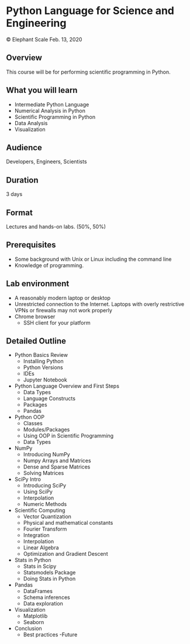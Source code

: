 # Python Language for Science and Engineering
© Elephant Scale
Feb. 13, 2020


## Overview

This course will be for performing scientific programming in Python.


## What you will learn
 * Intermediate Python Language
 * Numerical Analysis in Python
 * Scientific Programming in Python
 * Data Analysis
 * Visualization


## Audience
Developers, Engineers, Scientists

## Duration
3 days

## Format
Lectures and hands-on labs. (50%, 50%)

## Prerequisites

 * Some background with Unix or Linux including the command line
 * Knowledge of programming.

## Lab environment

* A reasonably modern laptop or desktop
* Unrestricted connection to the Internet. Laptops with overly restrictive VPNs or firewalls may not work properly
* Chrome browser
  - SSH client for your platform


## Detailed Outline


 * Python Basics Review
      - Installing Python
      - Python Versions
      - IDEs
      - Jupyter Notebook
 * Python Language Overview and First Steps
      - Data Types
      - Language Constructs
      - Packages
      - Pandas
 * Python OOP
      - Classes
      - Modules/Packages
      - Using OOP in Scientific Programming
      - Data Types
 * NumPy 
      - Introducing NumPy
      - Numpy Arrays and Matrices
      - Dense and Sparse Matrices
      - Solving Matrices
 * SciPy Intro
      - Introducing SciPy
      - Using SciPy
      - Interpolation
      - Numeric Methods
 * Scientific Computing  
      - Vector Quantization
      - Physical and mathematical constants
      - Fourier Transform
      - Integration 
      - Interpolation
      - Linear Algebra 
      - Optimization and Gradient Descent
 * Stats in Python
      - Stats in Scipy
      - Statsmodels Package
      - Doing Stats in Python
 * Pandas
      - DataFrames
      - Schema inferences
      - Data exploration
 * Visualization 
      - Matplotlib
      - Seaborn
 * Conclusion
     - Best practices
      -Future
